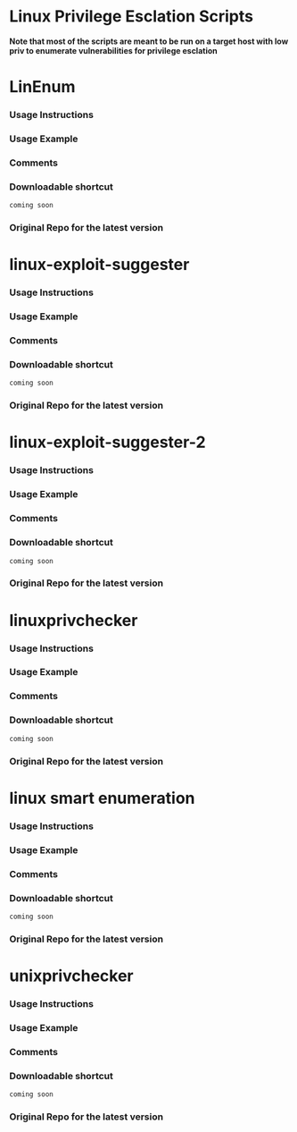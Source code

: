 # Linux Privilege Esclation Scripts

**Note that most of the scripts are meant to be run on a target host with low priv to enumerate vulnerabilities for privilege esclation**

# LinEnum

### Usage Instructions

### Usage Example

### Comments

### Downloadable shortcut
`coming soon`

### Original Repo for the latest version

# linux-exploit-suggester

### Usage Instructions

### Usage Example

### Comments

### Downloadable shortcut
`coming soon`

### Original Repo for the latest version

# linux-exploit-suggester-2

### Usage Instructions

### Usage Example

### Comments

### Downloadable shortcut
`coming soon`

### Original Repo for the latest version

# linuxprivchecker

### Usage Instructions

### Usage Example

### Comments

### Downloadable shortcut
`coming soon`

### Original Repo for the latest version

# linux smart enumeration

### Usage Instructions

### Usage Example

### Comments

### Downloadable shortcut
`coming soon`

### Original Repo for the latest version

# unixprivchecker

### Usage Instructions

### Usage Example

### Comments

### Downloadable shortcut
`coming soon`

### Original Repo for the latest version

